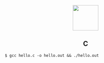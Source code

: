 <p align="center">
  <img src="https://seeklogo.com/images/C/c-programming-language-logo-9B32D017B1-seeklogo.com.png" width="80" />
</p>

<h2 align="center">C</h2>

```
$ gcc hello.c -o hello.out && ./hello.out
```
